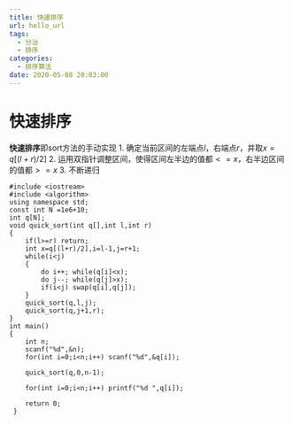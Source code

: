 ```yaml
---
title: 快速排序
url: hello_url
tags:
  - 分治
  - 排序
categories:
  - 排序算法
date: 2020-05-08 20:03:00
---
```

# 快速排序
**快速排序**即sort方法的手动实现
$1.$ 确定当前区间的左端点$l$，右端点$r$，并取$x=q[(l+r)/2]$
$2.$ 运用双指针调整区间，使得区间左半边的值都$<=x$，右半边区间的值都$>=x$
$3.$ 不断递归

```
#include <iostream>
#include <algorithm>
using namespace std;
const int N =1e6+10;
int q[N];
void quick_sort(int q[],int l,int r)
{
	if(l>=r) return;
	int x=q[(l+r)/2],i=l-1,j=r+1;
	while(i<j)
	{
		do i++; while(q[i]<x);
		do j--; while(q[j]>x);
		if(i<j) swap(q[i],q[j]);
	}
	quick_sort(q,l,j);
	quick_sort(q,j+1,r);
}
int main()
{
	int n;
	scanf("%d",&n);
	for(int i=0;i<n;i++) scanf("%d",&q[i]);
	
	quick_sort(q,0,n-1);
	
	for(int i=0;i<n;i++) printf("%d ",q[i]);
	
	return 0;
 } 
```

<!-- more -->


